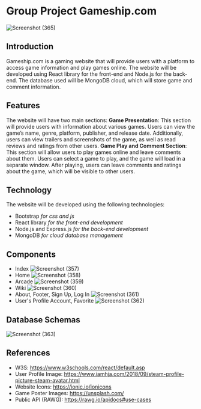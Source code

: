 # Group Project **Gameship.com**
![Screenshot (365)](https://user-images.githubusercontent.com/123438136/231602630-7e879e15-a4b4-4ed0-bd72-8da4c8cc2610.png)



## Introduction
Gameship.com is a gaming website that will provide users with a platform to access game information and play games online. The website will be developed using React library for the front-end and Node.js for the back-end. The database used will be MongoDB cloud, which will store game and comment information.

## Features
The website will have two main sections:
**Game Presentation**: This section will provide users with information about various games. Users can view the game’s name, genre, platform, publisher, and release date. Additionally, users can view trailers and screenshots of the game, as well as read reviews and ratings from other users.
**Game Play and Comment Section**: This section will allow users to play games online and leave comments about them. Users can select a game to play, and the game will load in a separate window. After playing, users can leave comments and ratings about the game, which will be visible to other users.

## Technology
The website will be developed using the following technologies:
- Bootstrap                 *for css and js*
- React library		          *for the front-end development*
- Node.js and Express.js 	  *for the back-end development*
- MongoDB		                *for cloud database management*

## Components
- Index
![Screenshot (357)](https://user-images.githubusercontent.com/123438136/231599784-2f27403b-7153-41e9-8895-4d65d642f36f.png)
- Home
![Screenshot (358)](https://user-images.githubusercontent.com/123438136/231599917-3c833870-393e-4754-8b9f-0fefddaa92d5.png)
- Arcade
![Screenshot (359)](https://user-images.githubusercontent.com/123438136/231599939-5dd422b3-58ff-4a07-9e00-6915f095a4a0.png)
- Wiki
![Screenshot (360)](https://user-images.githubusercontent.com/123438136/231599950-8a527e9e-34e6-4e02-930c-ca98721529d0.png)
- About, Footer, Sign Up, Log In
![Screenshot (361)](https://user-images.githubusercontent.com/123438136/231600064-ceb43147-160f-4500-98bd-0fbcac50dc75.png)
- User's Profile Account, Favorite
![Screenshot (362)](https://user-images.githubusercontent.com/123438136/231600121-979f63f1-3d92-45ef-b52e-027b488ff069.png)

## Database Schemas
![Screenshot (363)](https://user-images.githubusercontent.com/123438136/231600383-ee2c721e-8be1-4e0a-8a7f-d2fe1a10a21a.png)

## References
- W3S: https://www.w3schools.com/react/default.asp 
- User Profile Image: https://www.iamhja.com/2018/09/steam-profile-picture-steam-avatar.html
- Website Icons: https://ionic.io/ionicons 
- Game Poster Images: https://unsplash.com/ 
- Public API (RAWG): https://rawg.io/apidocs#use-cases 


